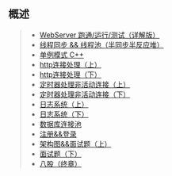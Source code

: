 概述
----------
> * [WebServer 跑通/运行/测试（详解版）](https://cppreference.blog.csdn.net/article/details/135503751)
> * [线程同步 && 线程池（半同步半反应堆）](https://cppreference.blog.csdn.net/article/details/135669721)
> * [单例模式 C++](https://cppreference.blog.csdn.net/article/details/136086558)
> * [http连接处理（上）](https://cppreference.blog.csdn.net/article/details/136112700)
> * [http连接处理（下）](https://cppreference.blog.csdn.net/article/details/136116970)  
> * [定时器处理非活动连接（上）](https://cppreference.blog.csdn.net/article/details/136186845) 
> * [定时器处理非活动连接（下）](https://cppreference.blog.csdn.net/article/details/136221454) 
> * [日志系统（上）](https://cppreference.blog.csdn.net/article/details/136280888)
> * [日志系统（下）](https://cppreference.blog.csdn.net/article/details/136345688)
> * [数据库连接池](https://cppreference.blog.csdn.net/article/details/136411540)
> * [注册&&登录](https://cppreference.blog.csdn.net/article/details/136415634)
> * [架构图&&面试题（上）](https://cppreference.blog.csdn.net/article/details/136431359)
> * [面试题（下）](https://cppreference.blog.csdn.net/article/details/136673143)
> * [八股（终章）](https://cppreference.blog.csdn.net/article/details/136711667)